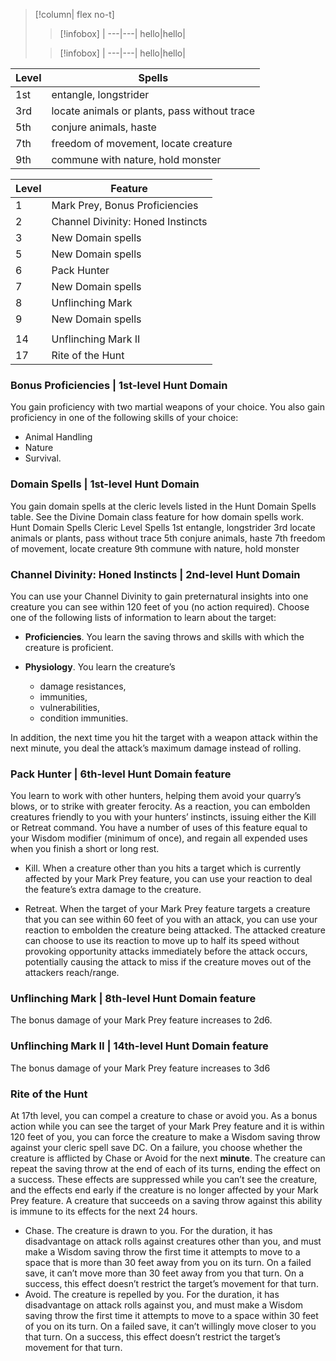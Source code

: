 >[!column| flex no-t]
>>[!infobox]
>>   |
>> ---|---|
>> hello|hello|
>
>>[!infobox]
>>   |
>> ---|---|
>> hello|hello|



| Level | Spells                                       |
| ----- | -------------------------------------------- |
| 1st   | entangle, longstrider                        |
| 3rd   | locate animals or plants, pass without trace |
| 5th   | conjure animals, haste                       |
| 7th   | freedom of movement, locate creature         |
| 9th   | commune with nature, hold monster            |

| Level | Feature                           |
| ----- | --------------------------------- |
| 1     | Mark Prey, Bonus Proficiencies    |
| 2     | Channel Divinity: Honed Instincts |
| 3     | New Domain spells                 |
| 5     | New Domain spells                 |
| 6     | Pack Hunter                       |
| 7     | New Domain spells                 |
| 8     | Unflinching Mark                  |
| 9     | New Domain spells                 |
|       |                                   |
| 14    | Unflinching Mark II               |
| 17    | Rite of the Hunt                  |


### Bonus Proficiencies | 1st-level Hunt Domain
You gain proficiency with two martial weapons of your choice. 
You also gain proficiency in one of the following skills of your choice: 
- Animal Handling
- Nature
- Survival.

### Domain Spells | 1st-level Hunt Domain
You gain domain spells at the cleric levels listed in
the Hunt Domain Spells table. See the Divine Domain class feature for how domain spells work.
 Hunt Domain Spells
Cleric Level Spells
1st entangle, longstrider
3rd locate animals or plants, pass without trace
5th conjure animals, haste
7th freedom of movement, locate creature
9th commune with nature, hold monster


### Channel Divinity: Honed Instincts | 2nd-level Hunt Domain
You can use your Channel Divinity to gain preternatural insights into one creature you can see within 120 feet of you (no action required). 
Choose one of the following lists of information to learn about the target:
- **Proficiencies**. You learn the saving throws and skills with which the creature is proficient.

- **Physiology**. You learn the creature’s 
	- damage resistances, 
	- immunities,
	- vulnerabilities,
	- condition immunities.

In addition, the next time you hit the target with a weapon attack within the next minute, 
you deal the attack’s maximum damage instead of rolling.


### Pack Hunter | 6th-level Hunt Domain feature
You learn to work with other hunters, helping them
avoid your quarry’s blows, or to strike with greater
ferocity. As a reaction, you can embolden creatures
friendly to you with your hunters’ instincts, issuing
either the Kill or Retreat command. You have a
number of uses of this feature equal to your Wisdom
modifier (minimum of once), and regain all expended uses when you finish a short or long rest.

- Kill. When a creature other than you hits a
target which is currently affected by your Mark
Prey feature, you can use your reaction to deal
the feature’s extra damage to the creature.

- Retreat. When the target of your Mark Prey feature targets a creature that you can see within 60 feet of you with an attack, you can use your reaction to embolden the creature being attacked. The attacked creature can choose to use its reaction to move up to half its speed without provoking opportunity attacks immediately before the attack occurs, potentially causing the attack to miss if the creature moves out of the attackers reach/range.


### Unflinching Mark | 8th-level Hunt Domain feature
The bonus damage of your Mark Prey feature
increases to 2d6. 


### Unflinching Mark II | 14th-level Hunt Domain feature
The bonus damage of your Mark Prey feature
increases to 3d6


### Rite of the Hunt

At 17th level, you can compel a creature to chase
or avoid you. As a bonus action while you can see
the target of your Mark Prey feature and it is within
120 feet of you, you can force the creature to make a
Wisdom saving throw against your cleric spell save
DC. On a failure, you choose whether the creature
is afflicted by Chase or Avoid for the next **minute**.
The creature can repeat the saving throw at the end
of each of its turns, ending the effect on a success.
These effects are suppressed while you can’t see the
creature, and the effects end early if the creature
is no longer affected by your Mark Prey feature. A
creature that succeeds on a saving throw against this
ability is immune to its effects for the next 24 hours.
- Chase. The creature is drawn to you. For the
duration, it has disadvantage on attack rolls
against creatures other than you, and must
make a Wisdom saving throw the first time it
attempts to move to a space that is more than
30 feet away from you on its turn. On a failed
save, it can’t move more than 30 feet away from
you that turn. On a success, this effect doesn’t
restrict the target’s movement for that turn.
- Avoid. The creature is repelled by you. For the
duration, it has disadvantage on attack rolls
against you, and must make a Wisdom saving throw the first time it attempts to move to
a space within 30 feet of you on its turn. On
a failed save, it can’t willingly move closer to
you that turn. On a success, this effect doesn’t
restrict the target’s movement for that turn.